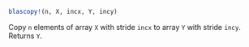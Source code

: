 ```julia
blascopy!(n, X, incx, Y, incy)
```

Copy `n` elements of array `X` with stride `incx` to array `Y` with stride `incy`. Returns `Y`.
